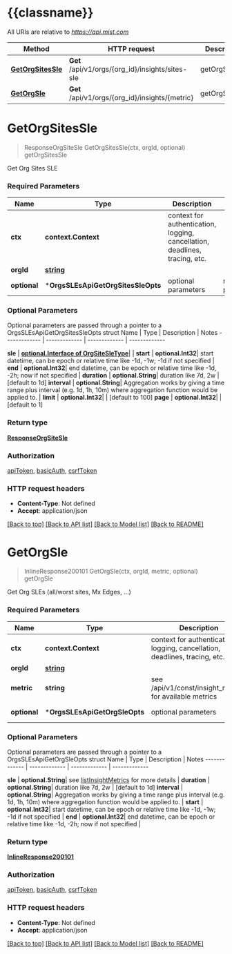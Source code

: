 # {{classname}}

All URIs are relative to *https://api.mist.com*

Method | HTTP request | Description
------------- | ------------- | -------------
[**GetOrgSitesSle**](OrgsSLEsApi.md#GetOrgSitesSle) | **Get** /api/v1/orgs/{org_id}/insights/sites-sle | getOrgSitesSle
[**GetOrgSle**](OrgsSLEsApi.md#GetOrgSle) | **Get** /api/v1/orgs/{org_id}/insights/{metric} | getOrgSle

# **GetOrgSitesSle**
> ResponseOrgSiteSle GetOrgSitesSle(ctx, orgId, optional)
getOrgSitesSle

Get Org Sites SLE

### Required Parameters

Name | Type | Description  | Notes
------------- | ------------- | ------------- | -------------
 **ctx** | **context.Context** | context for authentication, logging, cancellation, deadlines, tracing, etc.
  **orgId** | [**string**](.md)|  | 
 **optional** | ***OrgsSLEsApiGetOrgSitesSleOpts** | optional parameters | nil if no parameters

### Optional Parameters
Optional parameters are passed through a pointer to a OrgsSLEsApiGetOrgSitesSleOpts struct
Name | Type | Description  | Notes
------------- | ------------- | ------------- | -------------

 **sle** | [**optional.Interface of OrgSiteSleType**](.md)|  | 
 **start** | **optional.Int32**| start datetime, can be epoch or relative time like -1d, -1w; -1d if not specified | 
 **end** | **optional.Int32**| end datetime, can be epoch or relative time like -1d, -2h; now if not specified | 
 **duration** | **optional.String**| duration like 7d, 2w | [default to 1d]
 **interval** | **optional.String**| Aggregation works by giving a time range plus interval (e.g. 1d, 1h, 10m) where aggregation function would be applied to. | 
 **limit** | **optional.Int32**|  | [default to 100]
 **page** | **optional.Int32**|  | [default to 1]

### Return type

[**ResponseOrgSiteSle**](response_org_site_sle.md)

### Authorization

[apiToken](../README.md#apiToken), [basicAuth](../README.md#basicAuth), [csrfToken](../README.md#csrfToken)

### HTTP request headers

 - **Content-Type**: Not defined
 - **Accept**: application/json

[[Back to top]](#) [[Back to API list]](../README.md#documentation-for-api-endpoints) [[Back to Model list]](../README.md#documentation-for-models) [[Back to README]](../README.md)

# **GetOrgSle**
> InlineResponse200101 GetOrgSle(ctx, orgId, metric, optional)
getOrgSle

Get Org SLEs (all/worst sites, Mx Edges, ...)

### Required Parameters

Name | Type | Description  | Notes
------------- | ------------- | ------------- | -------------
 **ctx** | **context.Context** | context for authentication, logging, cancellation, deadlines, tracing, etc.
  **orgId** | [**string**](.md)|  | 
  **metric** | **string**| see /api/v1/const/insight_metrics for available metrics | 
 **optional** | ***OrgsSLEsApiGetOrgSleOpts** | optional parameters | nil if no parameters

### Optional Parameters
Optional parameters are passed through a pointer to a OrgsSLEsApiGetOrgSleOpts struct
Name | Type | Description  | Notes
------------- | ------------- | ------------- | -------------


 **sle** | **optional.String**| see [listInsightMetrics]($e/Constants%20Definitions/listInsightMetrics) for more details | 
 **duration** | **optional.String**| duration like 7d, 2w | [default to 1d]
 **interval** | **optional.String**| Aggregation works by giving a time range plus interval (e.g. 1d, 1h, 10m) where aggregation function would be applied to. | 
 **start** | **optional.Int32**| start datetime, can be epoch or relative time like -1d, -1w; -1d if not specified | 
 **end** | **optional.Int32**| end datetime, can be epoch or relative time like -1d, -2h; now if not specified | 

### Return type

[**InlineResponse200101**](inline_response_200_101.md)

### Authorization

[apiToken](../README.md#apiToken), [basicAuth](../README.md#basicAuth), [csrfToken](../README.md#csrfToken)

### HTTP request headers

 - **Content-Type**: Not defined
 - **Accept**: application/json

[[Back to top]](#) [[Back to API list]](../README.md#documentation-for-api-endpoints) [[Back to Model list]](../README.md#documentation-for-models) [[Back to README]](../README.md)

